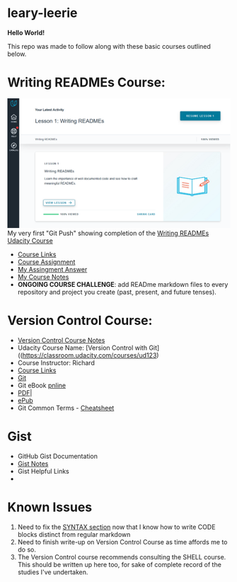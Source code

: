 # leary-leerie
**Hello World!**<br>

This repo was made to follow along with these basic courses outlined below.<br>

# Writing READMEs Course:
![Course Completion](https://github.com/EO4wellness/leary-leerie/blob/master/images/Writing-READMEs.png)
My very first "Git Push"  showing completion of the [Writing READMEs Udacity Course](https://classroom.udacity.com/courses/ud777)

* [Course Links](https://github.com/EO4wellness/leary-leerie/blob/master/course-links.md)
* [Course Assignment](https://github.com/EO4wellness/leary-leerie/blob/master/lesson-exercise-original.html) 
* [My Assingment Answer](https://github.com/EO4wellness/leary-leerie/blob/master/lesson-exercise-my-md-file.md) 
* [My Course Notes](https://github.com/EO4wellness/leary-leerie/blob/master/READme-course-notes.md)
* **ONGOING COURSE CHALLENGE**: add READme markdown files to every repository and project you create (past, present, and future tenses).

# Version Control Course: 
* [Version Control Course Notes](https://github.com/EO4wellness/leary-leerie/blob/master/version-control-course-notes.md)
* Udacity Course Name: [Version Control with Git]((https://classroom.udacity.com/courses/ud123)
* Course Instructor: Richard
* [Course Links](https://github.com/EO4wellness/leary-leerie/blob/master/course-links.md)
* [Git](https://git-scm.com/downloads)
* Git eBook [pnline](https://git-scm.com/book/en/v2)
* [PDF](https://github.com/EO4wellness/leary-leerie/blob/master/resources-downloads/Git-Book-Documentation.pdf)|
* [ePub](https://github.com/EO4wellness/leary-leerie/blob/master/resources-downloads/Git-epub-book.epub)
* Git Common Terms - [Cheatsheet](https://github.com/EO4wellness/leary-leerie/blob/master/resources-downloads/Common-Terms-GIT-cheatsheet.pdf)

# Gist
* GitHub Gist Documentation 
* [Gist Notes](https://github.com/EO4wellness/leary-leerie/blob/master/gist.md)
* Gist Helpful Links 
* 

# Known Issues 
1.  Need to fix the [SYNTAX section](https://github.com/EO4wellness/leary-leerie/blob/master/READme-course-notes.md) now that I know how to write CODE blocks distinct from regular markdown 
2.  Need to finish write-up on Version Control Course as time affords me to do so. 
3.  The Version Control course recommends consulting the SHELL course.  This should be written up here too, for sake of complete record of the studies I've undertaken.

